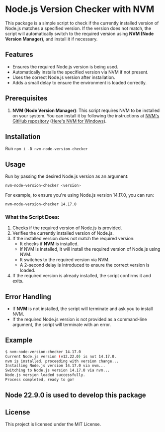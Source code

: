 # Node.js Version Checker with NVM

This package is a simple script to check if the currently installed version of Node.js matches a specified version. If the version does not match, the script will automatically switch to the required version using **NVM (Node Version Manager)**, and install it if necessary.

## Features
- Ensures the required Node.js version is being used.
- Automatically installs the specified version via NVM if not present.
- Uses the correct Node.js version after installation.
- Adds a small delay to ensure the environment is loaded correctly.

## Prerequisites

1. **NVM (Node Version Manager)**: This script requires NVM to be installed on your system. You can install it by following the instructions at [NVM's GitHub repository](https://github.com/nvm-sh/nvm) ([Here's NVM for Windows](https://github.com/coreybutler/nvm-windows)).

## Installation

Run `npm i -D nvm-node-version-checker`

## Usage

Run by passing the desired Node.js version as an argument:

```bash
nvm-node-version-checker <version>
```

For example, to ensure you're using Node.js version 14.17.0, you can run:

```bash
nvm-node-version-checker 14.17.0
```

### What the Script Does:

1. Checks if the required version of Node.js is provided.
2. Verifies the currently installed version of Node.js.
3. If the installed version does not match the required version:
    - It checks if **NVM** is installed.
    - If NVM is installed, it will install the required version of Node.js using NVM.
    - It switches to the required version via NVM.
    - A 2-second delay is introduced to ensure the correct version is loaded.
4. If the required version is already installed, the script confirms it and exits.

## Error Handling

- If **NVM** is not installed, the script will terminate and ask you to install NVM.
- If the required Node.js version is not provided as a command-line argument, the script will terminate with an error.

## Example

```bash
$ nvm-node-version-checker 14.17.0
Current Node.js version (v12.22.0) is not 14.17.0.
nvm is installed, proceeding with version change...
Installing Node.js version 14.17.0 via nvm...
Switching to Node.js version 14.17.0 via nvm...
Node.js version loaded successfully.
Process completed, ready to go!
```

## Node 22.9.0 is used to develop this package

## License

This project is licensed under the MIT License.
